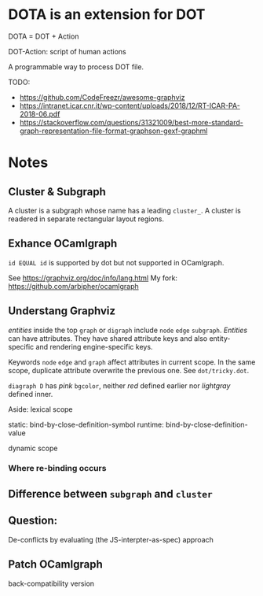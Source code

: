 # DOTA is an extension for DOT

DOTA = DOT + Action

DOT-Action: script of human actions

A programmable way to process DOT file.

TODO:
- https://github.com/CodeFreezr/awesome-graphviz
- https://intranet.icar.cnr.it/wp-content/uploads/2018/12/RT-ICAR-PA-2018-06.pdf
- https://stackoverflow.com/questions/31321009/best-more-standard-graph-representation-file-format-graphson-gexf-graphml

# Notes

## Cluster & Subgraph

A cluster is a subgraph whose name has a leading `cluster_`. A cluster is readered 
in separate rectangular layout regions.

## Exhance OCamlgraph

`id EQUAL id` is supported by dot but not supported in OCamlgraph.

See https://graphviz.org/doc/info/lang.html
My fork: https://github.com/arbipher/ocamlgraph



## Understang Graphviz

_entities_ inside the top `graph` or `digraph` include `node` `edge` `subgraph`. _Entities_ can have attributes. They have shared attribute keys and also entity-specific and rendering engine-specific keys.

Keywords `node` `edge` and `graph` affect attributes in current scope. In the same scope, duplicate attribute overwrite the previous one. See `dot/tricky.dot`.

`diagraph D` has _pink_ `bgcolor`, neither _red_ defined earlier nor _lightgray_ defined inner.

Aside: lexical scope

static: bind-by-close-definition-symbol
runtime: bind-by-close-definition-value

dynamic scope

### Where re-binding occurs



## Difference between `subgraph` and `cluster`

## Question:

De-conflicts by evaluating (the JS-interpter-as-spec) approach

## Patch OCamlgraph

back-compatibility version 